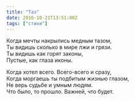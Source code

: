 ```yaml
---
title: "Таз"
date: 2016-10-21T13:51:00Z
tags: ["стихи"]
---
```


Когда мечты накрылись медным тазом,  
Ты видишь сколько в мире лжи и грязи.  
Ты видишь как горят законы,  
Пустые, как глаза иконы.


Когда хотел всего. Всего-всего и сразу,  
Когда моргаешь ты подбитым жизнью глазом,  
Не верь судьбе и умным людям.  
Что было, то прошло. Важней, что будет.  
